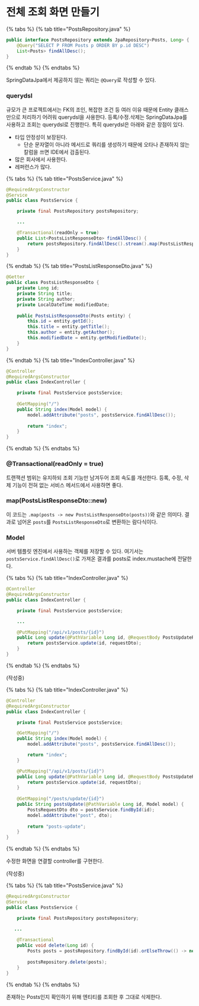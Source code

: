 # 전체 조회 화면 만들기

{% tabs %}
{% tab title="PostsRepository.java" %}
```java
public interface PostsRepository extends JpaRepository<Posts, Long> {
    @Query("SELECT P FROM Posts p ORDER BY p.id DESC")
    List<Posts> findAllDesc();
}
```
{% endtab %}
{% endtabs %}

SpringDataJpa에서 제공하지 않는 쿼리는 `@Query`로 작성할 수 있다.

### querydsl

규모가 큰 프로젝트에서는 FK의 조인, 복잡한 조건 등 여러 이유 때문에 Entity 클래스만으로 처리하기 어려워 querydsl을 사용한다. 등록/수정.삭제는 SpringDataJpa를 사용하고 조회는 querydsl로 진행한다. 특히 querydsl은 아래와 같은 장점이 있다.

- 타입 안정성이 보장된다.
    - 단순 문자열이 아니라 메서드로 쿼리를 생성하기 때문에 오타나 존재하지 않는 칼럼을 쓰면 IDE에서 검출된다.
- 많은 회사에서 사용한다.
- 레퍼런스가 많다.

{% tabs %}
{% tab title="PostsService.java" %}
```java
@RequiredArgsConstructor
@Service
public class PostsService {

    private final PostsRepository postsRepository;

    ...

    @Transactional(readOnly = true)
    public List<PostsListResponseDto> findAllDesc() {
        return postsRepository.findAllDesc().stream().map(PostsListResponseDto::new).collect(Collectors.toList());
    }
}
```
{% endtab %}
{% tab title="PostsListResponseDto.java" %}
```java
@Getter
public class PostsListResponseDto {
    private Long id;
    private String title;
    private String author;
    private LocalDateTime modifiedDate;
    
    public PostsListResponseDto(Posts entity) {
        this.id = entity.getId();
        this.title = entity.getTitle();
        this.author = entity.getAuthor();
        this.modifiedDate = entity.getModifiedDate();
    }
}
```
{% endtab %}
{% tab title="IndexController.java" %}
```java
@Controller
@RequiredArgsConstructor
public class IndexController {

    private final PostsService postsService;
    
    @GetMapping("/")
    public String index(Model model) {
        model.addAttribute("posts", postsService.findAllDesc());
        
        return "index";
    }
}
```
{% endtab %}
{% endtabs %}

### @Transactional(readOnly = true)

트랜잭션 범위는 유지하되 조회 기능만 남겨두어 조회 속도를 개선한다. 등록, 수정, 삭제 기능이 전혀 없는 서비스 메서드에서 사용하면 좋다.

### map(PostsListResponseDto::new)

이 코드는  `.map(posts -> new PostsListResponseDto(posts))`와 같은 의미다. 결과로 넘어온 `posts`를 `PostsListResponseDto`로 변환하는 람다식이다.

### Model

서버 템플릿 엔진에서 사용하는 객체를 저장할 수 있다. 여기서는 `postsService.findAllDesc()`로 가져온 결과를 posts로 index.mustache에 전달한다.

{% tabs %}
{% tab title="IndexController.java" %}
```java
@Controller
@RequiredArgsConstructor
public class IndexController {

    private final PostsService postsService;

    ...

    @PutMapping("/api/v1/posts/{id}")
    public Long update(@PathVariable Long id, @RequestBody PostsUpdateRequestDto requestDto) {
        return postsService.update(id, requestDto);
    }
}
```
{% endtab %}
{% endtabs %}

(작성중)

{% tabs %}
{% tab title="IndexController.java" %}
```java
@Controller
@RequiredArgsConstructor
public class IndexController {

    private final PostsService postsService;

    @GetMapping("/")
    public String index(Model model) {
        model.addAttribute("posts", postsService.findAllDesc());

        return "index";
    }

    @PutMapping("/api/v1/posts/{id}")
    public Long update(@PathVariable Long id, @RequestBody PostsUpdateRequestDto requestDto) {
        return postsService.update(id, requestDto);
    }
    
    @GetMapping("/posts/update/{id}")
    public String postsUpdate(@PathVariable Long id, Model model) {
        PostsRequestDto dto = postsService.findById(id);
        model.addAttribute("post", dto);
        
        return "posts-update";
    }
}
```
{% endtab %}
{% endtabs %}

수정한 화면을 연결할 controller를 구현한다.

(작성중)

{% tabs %}
{% tab title="PostsService.java" %}
```java
@RequiredArgsConstructor
@Service
public class PostsService {

    private final PostsRepository postsRepository;

   ...
    
    @Transactional
    public void delete(Long id) {
        Posts posts = postsRepository.findById(id).orElseThrow(() -> new IllegalArgumentException("해당 게시글이 없습니다. id = " + id));
        
        postsRepository.delete(posts);
    }
}
```
{% endtab %}
{% endtabs %}

존재하는 Posts인지 확인하기 위해 엔티티를 조회한 후 그대로 삭제한다.